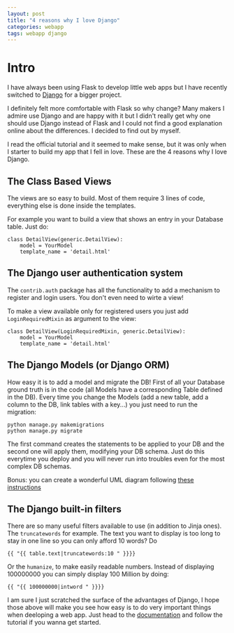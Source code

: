 ```yaml
---
layout: post
title: "4 reasons why I love Django"
categories: webapp
tags: webapp django
---
```


# Intro

I have always been using Flask to develop little web apps but I have recently switched to [Django][django] for a bigger project.

I definitely felt more comfortable with Flask so why change? Many makers I admire use Django and are happy with it but I didn't really get why one should use Django instead of Flask and I could not find a good explanation online about the differences. I decided to find out by myself.

I read the official tutorial and it seemed to make sense, but it was only when I starter to build my app that I fell in love. These are the 4 reasons why I love Django.

## The Class Based Views

The views are so easy to build. Most of them require 3 lines of code, everything else is done inside the templates.

For example you want to build a view that shows an entry in your Database table. Just do:

```
class DetailView(generic.DetailView):
    model = YourModel
    template_name = 'detail.html'
```

## The Django user authentication system

The `contrib.auth` package has all the functionality to add a mechanism to register and login users. You don't even need to wirte a view!

To make a view available only for registered users you just add `LoginRequiredMixin` as argument to the view:

```
class DetailView(LoginRequiredMixin, generic.DetailView):
    model = YourModel
    template_name = 'detail.html'
```

## The Django Models (or Django ORM)

How easy it is to add a model and migrate the DB! First of all your Database ground truth is in the code (all Models have a corresponding Table defined in the DB). Every time you change the Models (add a new table, add a column to the DB, link tables with a key...) you just need to run the migration:

```
python manage.py makemigrations
python manage.py migrate
```

The first command creates the statements to be applied to your DB and the second one will apply them, modifying your DB schema. Just do this everytime you deploy and you will never run into troubles even for the most complex DB schemas.

Bonus: you can create a wonderful UML diagram following [these instructions][django-uml]

## The Django built-in filters

There are so many useful filters available to use (in addition to Jinja ones). The `truncatewords` for example. The text you want to display is too long to stay in one line so you can only afford 10 words? Do

```
{{ "{{ table.text|truncatewords:10 " }}}}
```

Or the `humanize`, to make easily readable numbers. Instead of displaying 100000000 you can simply display 100 Million by doing:

```
{{ "{{ 100000000|intword " }}}}
```

I am sure I just scratched the surface of the advantages of Django, I hope those above will make you see how easy is to do very important things when deeloping a web app.
Just head to the [documentation][django-docs] and follow the tutorial if you wanna get started.

[django]: https://www.djangoproject.com
[django-uml]: https://simpleit.rocks/python/django/generate-uml-class-diagrams-from-django-models/
[django-docs]: https://docs.djangoproject.com/en/3.0/
